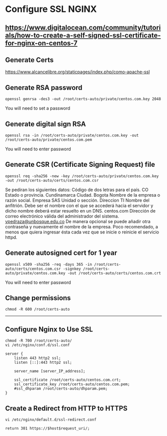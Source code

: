 # Configure SSL NGINX
https://www.digitalocean.com/community/tutorials/how-to-create-a-self-signed-ssl-certificate-for-nginx-on-centos-7
---------------------------------------------------------------------------------------------------------

## Generate Certs

https://www.alcancelibre.org/staticpages/index.php/como-apache-ssl
## Generate RSA password
```
openssl genrsa -des3 -out /root/certs-auto/private/centos.com.key 2048
```

You will need to set a password

## Generate digital sign RSA
```
openssl rsa -in /root/certs-auto/private/centos.com.key -out /root/certs-auto/private/centos.com.pem
```

You will need to enter password

## Generate CSR (Certificate Signing Request) file
```
openssl req -sha256 -new -key /root/certs-auto/private/centos.com.key -out /root/certs-auto/certs/centos.com.csr
```

Se pediran los siguientes datos:
Código de dos letras para el país. CO
Estado o provincia. Cundinamarca
Ciudad. Bogota
Nombre de la empresa o razón social. Empresa SAS
Unidad o sección. Direccion TI
Nombre del anfitrión. Debe ser el nombre con el que se accederá hacia el servidor y dicho nombre deberá estar resuelto en un DNS. centos.com
Dirección de correo electrónico válida del administrador del sistema. vpedraza@unbosque.edu.co
De manera opcional se puede añadir otra contraseña y nuevamente el nombre de la empresa. Poco recomendado, a menos que quiera ingresar ésta cada vez que se inicie o reinicie el servicio httpd.


## Generate autosigned cert for 1 year
```
openssl x509 -sha256 -req -days 365 -in /root/certs-auto/certs/centos.com.csr -signkey /root/certs-auto/private/centos.com.key -out /root/certs-auto/certs/centos.com.crt
```
You will need to enter password

## Change permissions
```
chmod -R 600 /root/certs-auto
```

---------------------------------------------------------------------------------------------------------

## Configure Nginx to Use SSL

```
chmod -R 700 /root/certs-auto/
vi /etc/nginx/conf.d/ssl.conf
```

```
server {
    listen 443 http2 ssl;
    listen [::]:443 http2 ssl;

    server_name [server_IP_address];

    ssl_certificate /root/certs-auto/centos.com.crt;
    ssl_certificate_key /root/certs-auto/centos.com.pem;
    #ssl_dhparam /root/certs-auto/dhparam.pem;
}
```

## Create a Redirect from HTTP to HTTPS

```
vi /etc/nginx/default.d/ssl-redirect.conf
```

```
return 301 https://$host$request_uri/;
```
